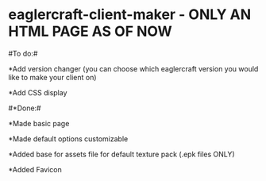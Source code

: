 # eaglercraft-client-maker - ONLY AN HTML PAGE AS OF NOW
#To do:#





*Add version changer (you can choose which eaglercraft version you would like to make your client on)

*Add CSS display

#*Done:#

*Made basic page

*Made default options customizable

*Added base for assets file for default texture pack (.epk files ONLY) 

*Added Favicon

